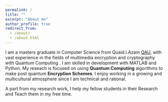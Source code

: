 ```yaml
---
permalink: /
title: ""
excerpt: "About me"
author_profile: true
redirect_from: 
  - /about/
  - /about.html
---
```


I am a masters graduate in Computer Science from Quaid.i.Azam [QAU](http://cs.qau.edu.pk/), with vast experience in the fields of multimedia encryption and cryptography with Quantum Computing . I am skilled in development with MATLAB and Python. My reseach is focused on using **Quantum Computing** algorithms to make post quantum **Encryption Schemes**. I enjoy working in a growing and multicultural atmosphere since I am technical and rational.

A part from my research work, I help my fellow students in their Research and Teach them in my free time.


